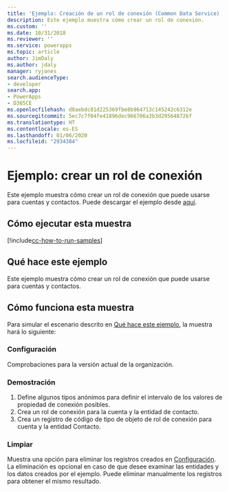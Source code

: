 ```yaml
---
title: 'Ejemplo: Creación de un rol de conexión (Common Data Service) | Microsoft Docs'
description: Este ejemplo muestra cómo crear un rol de conexión.
ms.custom: ''
ms.date: 10/31/2018
ms.reviewer: ''
ms.service: powerapps
ms.topic: article
author: JimDaly
ms.author: jdaly
manager: ryjones
search.audienceType:
- developer
search.app:
- PowerApps
- D365CE
ms.openlocfilehash: d8aebdc81d225369fbe8b964713c145242c6312e
ms.sourcegitcommit: 5ec7c7f04fe41896dec966706a3b3d295648726f
ms.translationtype: HT
ms.contentlocale: es-ES
ms.lasthandoff: 01/06/2020
ms.locfileid: "2934384"
---
```

# <a name="sample-create-a-connection-role"></a>Ejemplo: crear un rol de conexión

<!-- https://docs.microsoft.com/dynamics365/customer-engagement/developer/sample-create-connection-role-early-bound -->

Este ejemplo muestra cómo crear un rol de conexión que puede usarse para cuentas y contactos. Puede descargar el ejemplo desde [aquí](https://github.com/Microsoft/PowerApps-Samples/tree/master/cds/orgsvc/C%23/ConnectionRole).

## <a name="how-to-run-this-sample"></a>Cómo ejecutar esta muestra

[!include[cc-how-to-run-samples](../../includes/cc-how-to-run-samples.md)]

## <a name="what-this-sample-does"></a>Qué hace este ejemplo

Este ejemplo muestra cómo crear un rol de conexión que puede usarse para cuentas y contactos.

## <a name="how-this-sample-works"></a>Cómo funciona esta muestra

Para simular el escenario descrito en [Qué hace este ejemplo](#what-this-sample-does), la muestra hará lo siguiente:

### <a name="setup"></a>Configuración

Comprobaciones para la versión actual de la organización.

### <a name="demonstrate"></a>Demostración
1. Define algunos tipos anónimos para definir el intervalo de los valores de propiedad de conexión posibles.
2. Crea un rol de conexión para la cuenta y la entidad de contacto.
3. Crea un registro de código de tipo de objeto de rol de conexión para cuenta y la entidad Contacto.

### <a name="clean-up"></a>Limpiar

Muestra una opción para eliminar los registros creados en [Configuración](#setup). La eliminación es opcional en caso de que desee examinar las entidades y los datos creados por el ejemplo. Puede eliminar manualmente los registros para obtener el mismo resultado.
